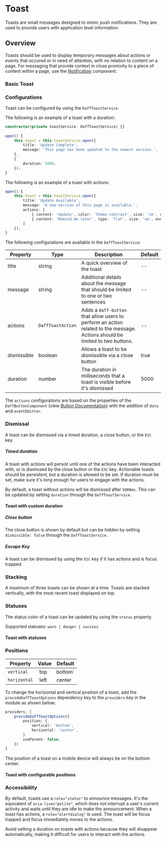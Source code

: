 # Toast
Toasts are small messages designed to mimic push notifications. They are used to provide users with application level information.

## Overview
Toasts should be used to display temporary messages about actions or events that occured or in need of attention, with no relation to content on a page. For messaging that provide context in close promixity to a piece of content within a page, use the [Notification](/libs/design/notification/README.md) component.

### Basic Toast
<design-land-article-encapsulated>
	<design-land-example-viewer-container example="default-toast"></design-land-example-viewer-container>
</design-land-article-encapsulated>

### Configurations
Toast can be configured by using the `DaffToastService`.

The following is an example of a toast with a duration:

```ts
constructor(private toastService: DaffToastService) {}
	
open() {
	this.toast = this.toastService.open({
		title: 'Update Complete',
		message: 'This page has been updated to the newest version.',
	},
	{
		duration: 5000,
	});
}
```

The following is an example of a toast with actions:

```ts
open() {
	this.toast = this.toastService.open({
		title: 'Update Available',
		message: 'A new version of this page is available.',
		actions: [
			{ content: 'Update', color: 'theme-contrast', size: 'sm', eventEmitter: this.update },
			{ content: 'Remind me later', type: 'flat', size: 'sm', eventEmitter: this.closeToast },
		]
	});
}
```

The following configurations are available in the `DaffToastService`:

| Property | Type   | Description                     | Default |
| -------- | ------ | ------------------------------- | ------- |
| title    | string | A quick overview of the toast   | --      |
| message  | string | Additional details about the message that should be limited to one or two sentences | --      |
| actions  | `DaffToastAction` | Adds a `daff-button` that allow users to perform an action related to the message. Actions should be limited to two buttons. | --      |
| dismissible  | boolean | Allows a toast to be dismissible via a close button | true |
| duration  | number | The duration in milliseconds that a toast is visible before it's dismissed | 5000 |

The `actions` configurations are based on the properties of the `DaffButtonComponent` (view [Button Documentation](/libs/design/button/README.md)) with the addition of `data` and `eventEmitter`.

### Dismissal
A toast can be dismissed via a timed duration, a close button, or the `ESC` key.

##### Timed duration
A toast with actions will persist until one of the actions have been interacted with, or is dismissed by the close button or the `ESC` key. Actionable toasts should be persistent, but a duration is allowed to be set. If duration must be set, make sure it's long enough for users to engage with the actions.

By default, a toast without actions will be dismissed after `5000ms`. This can be updated by setting `duration` through the `DaffToastService`.

#### Toast with custom duration
<design-land-example-viewer-container example="toast-with-custom-duration"></design-land-example-viewer-container>

##### Close button
The close button is shown by default but can be hidden by setting `dismissible: false` through the `DaffToastService`.

##### Escape Key
A toast can be dismissed by using the `ESC` key if it has actions and is focus trapped.

### Stacking
A maximum of three toasts can be shown at a time. Toasts are stacked vertically, with the most recent toast displayed on top.

### Statuses
The status color of a toast can be updated by using the `status` property.

Supported statuses: `warn | danger | success`

#### Toast with statuses
<design-land-example-viewer-container example="toast-status"></design-land-example-viewer-container>

### Positions

| Property     | Value                    | Default |
| ------------ | ------------------------ | ------- |
| `vertical`   | `top | bottom`           | top     |
| `horizontal` | `left | center | right ` | right   |

To change the horizontal and vertical position of a toast, add the `provideDaffToastOptions` dependency key to the `providers` key in the module as shown below:

```ts
providers: [
	provideDaffToastOptions({
		position: {
			vertical: 'bottom',
			horizontal: 'center',
		}
		useParent: false,
	})
]
```

The position of a toast on a mobile device will always be on the bottom center.

#### Toast with configurable positions
<design-land-example-viewer-container example="toast-positions"></design-land-example-viewer-container>

### Accessibility
By default, toasts use a `role="status"` to announce messages. It's the equivalent of `aria-live="polite"`, which does not interrupt a user's current activity and waits until they are idle to make the announcement. When a toast has actions, a `role="alertdialog"` is used. The toast will be focus trapped and focus immediately moves to the actions.

Avoid setting a duration on toasts with actions because they will disappear automatically, making it difficult for users to interact with the actions.